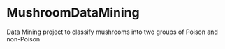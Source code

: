 # MushroomDataMining
Data Mining project to classify mushrooms into two groups of Poison and non-Poison
